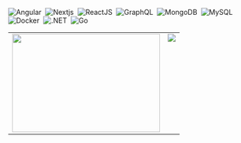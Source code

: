 <!-- ## Hi, I'm [Jatin Yadav](https://jatiinyadav.github.io) 😄  
| Software Developer at [Windmöller & Hölscher](https://www.wh.group/int/en/) |  

[![Linkedin Badge](https://img.shields.io/badge/-jatiinyadav-blue?style=flat&logo=Linkedin&logoColor=white&link=https://www.linkedin.com/in/jatiinyadav)](https://www.linkedin.com/in/jatiinyadav/)
[![Twitter Badge](http://img.shields.io/badge/-@jatiin_yadav-1ca0f1?style=flat&logo=twitter&logoColor=white&link=https://twitter.com/jatiin_yadav)](https://twitter.com/jatiin_yadav) 
[![Gmail Badge](https://img.shields.io/badge/-GMail-c14438?style=flat&logo=Gmail&logoColor=white&link=mailto:jatin27yadav@gmail.com)](mailto:jatin27yadav@gmail.com) -->

![Angular](https://img.shields.io/badge/-Angular-010409?style=flat-square&logo=angular)&nbsp;
![Nextjs](https://img.shields.io/badge/-Nextjs-010409?style=flat-square&logo=Next.js)&nbsp;
![ReactJS](https://img.shields.io/badge/-React-010409?style=flat-square&logo=react)&nbsp;
![GraphQL](https://img.shields.io/badge/-GraphQL-010409?style=flat-square&logo=graphql&logoColor=white)&nbsp;
![MongoDB](https://img.shields.io/badge/-MongoDB-010409?style=flat-square&logo=mongodb)&nbsp;
![MySQL](https://img.shields.io/badge/-MySQL-010409?style=flat-square&logo=mysql)&nbsp;
![Docker](https://img.shields.io/badge/-Docker-010409?style=flat-square&logo=docker)&nbsp;
![.NET](https://img.shields.io/badge/-Dotnet-010409?style=flat-square&logo=dotnet)&nbsp;
![Go](https://img.shields.io/badge/-Go-010409?style=flat-square&logo=go)

<table>
  <tr>
    <td valign="top"><img src="https://pbs.twimg.com/media/GObE3i0WAAAxiZC?format=jpg&name=4096x4096" height=200 width=300/></td>
    <td valign="top"><img src="https://github-readme-stats.vercel.app/api?username=jatiinyadav&&show_icons=true&count_private=true&theme=dark" /></td>
  </tr>
</table>


<!-- <img src="https://komarev.com/ghpvc/?username=jatiinyadav&style=flat&label=Profile+Views" alt="jatiinyadav" /> -->
